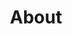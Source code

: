---
title: About
layout: about

about_me: |
  I am currently a self-employed researchers located in Vancouver, Canada. I obtained my M.S. and Ph.D. degree in [Computer Science](http://www.cs.umb.edu) from [University of Massachusetts, Boston](http://www.umb.edu) in 2016 and 2019, respectively, under the supervision of [Dan A. Simovici](https://www.cs.umb.edu/~dsim/). Prior to that, I received my M.Eng. (Master of Engineering) degree in Systems Engineering (Power System track) from Cornell University in 2013 and I also earned my B.S. degree in Electrical and Computer Engineering from Shanghai Jiao Tong University in 2012.

  My research interests lies on the theory of clustering, clusterability and information theory based machine learning. I also have interests on applying machine learning techniques in the field of renewable energy and power system analysis.
  
  As a machine learning researcher, I enjoy applying new technologies to sovle real life problems. Here are some projects that I created for convenience of myself and my family. I also enjoy traveling and astrophotography during my sparse time.

about_me_img: "/imgs/bostonharbor.JPG"
about_me_img_caption: |
  Harbor Cruise, Boston, MA (Fall 2015)

---